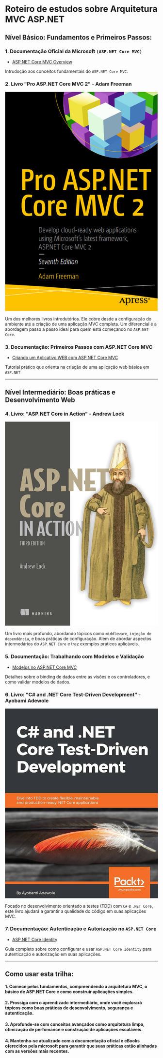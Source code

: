 # Roteiro de estudos sobre Arquitetura MVC ASP.NET


## Nível Básico: Fundamentos e Primeiros Passos:

### 1. Documentação Oficial da Microsoft `(ASP.NET Core MVC)`

- [ASP.NET Core MVC Overview](https://learn.microsoft.com/pt-br/aspnet/core/mvc/overview?view=aspnetcore-6.0)

Intrudoção aos conceitos fundamentais do `ASP.NET Core MVC`.

### 2. Livro "Pro ASP.NET Core MVC 2" - Adam Freeman

![book1](/mvc-docs/img/book1.png)

Um dos melhores livros introdutórios. Ele cobre desde a configuração do ambiente até a criação de uma aplicação MVC completa. Um diferencial é a abordagem passo a passo ideal para quem está começando no `ASP.NET Core`.

### 3. Documentação: Primeiros Passos com ASP.NET Core MVC

- [Criando um Aplicativo WEB com ASP.NET Core MVC](https://learn.microsoft.com/pt-br/aspnet/core/tutorials/first-mvc-app/start-mvc?view=aspnetcore-6.0&tabs=visual-studio)

Tutorial prático que orienta na criação de uma aplicação web básica em `ASP.NET`

---
## Nível Intermediário: Boas práticas e Desenvolvimento Web

### 4. Livro: "ASP.NET Core in Action" - Andrew Lock

![book2](/mvc-docs/img/book2.jpg)

Um livro mais profundo, abordando tópicos como `middleware`, `injeção de dependência`, e boas práticas de configuração. Além de abordar aspectos intermedários do `ASP.NET Core` e traz exemplos práticos aplicáveis.

### 5. Documentação: Trabalhando com Modelos e Validação

- [Modelos no ASP.NET Core MVC](https://learn.microsoft.com/pt-br/aspnet/core/mvc/models/model-binding?view=aspnetcore-6.0)

Detalhes sobre o binding de dados entre as visões e os controladores, e como validar modelos de dados.

### 6. Livro: "C# and .NET Core Test-Driven Development" - Ayobami Adewole

![book3](/mvc-docs/img/book3.jpg)

Focado no desenvolvimento orientado a testes (TDD) com `C#` e `.NET Core`, este livro ajudará a garantir a qualidade do código em suas aplicações MVC.

### 7. Documentação: Autenticação e Autorização no `ASP.NET Core`

- [ASP.NET Core Identity](https://learn.microsoft.com/pt-br/aspnet/core/security/authentication/identity?view=aspnetcore-6.0&tabs=visual-studio)

Guia completo sobre como configurar e usar `ASP.NET Core Identity` para autenticação e autorização em suas aplicações.

---

## Como usar esta trilha: 

#### 1. Comece pelos fundamentos, compreendendo a arquitetura MVC, o básico de ASP.NET Core e como construir aplicações simples.

#### 2. Prossiga com o aprendizado intermediário, onde você explorará tópicos como boas práticas de desenvolvimento, segurança e autenticação.

#### 3. Aprofunde-se com conceitos avançados como arquitetura limpa, otimização de perfomance e construção de aplicações escaláveis.

#### 4. Mantenha-se atualizado com a documentação oficial e eBooks oferecidos pela microsoft para garantir que suas práticas estão alinhadas com as versões mais recentes.


